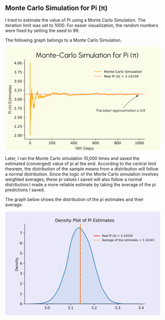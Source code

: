 ## Monte Carlo Simulation for Pi (π)

I tried to estimate the value of Pi using a Monte Carlo Simulation. The iteration limit was set to 1000. For easier visualization, the random numbers were fixed by setting the seed to 99.



The following graph belongs to a Monte Carlo Simulation.

<img src=https://github.com/melihakbaba/Monte_Carlo_Simulation_Pi/blob/8288e92f205bf32cecfa3351fd4a6e5cd47b15fa/Monte_Carlo_Sim.png width="650"/>

Later, I ran the Monte Carlo simulation 10,000 times and saved the estimated (converged) value of pi at the end. According to the central limit theorem, the distribution of the sample means from a distribution will follow a normal distribution. Since the logic of the Monte Carlo simulation involves weighted averages, these pi values I saved will also follow a normal distribution.I made a more reliable estimate by taking the average of the pi predictions I saved. 

The graph below shows the distribution of the pi estimates and their average.

<img src=https://github.com/melihakbaba/Monte_Carlo_Simulation_Pi/blob/8288e92f205bf32cecfa3351fd4a6e5cd47b15fa/Density%20Plot%20of%20Pi%20Estimates.png width="650"/>


